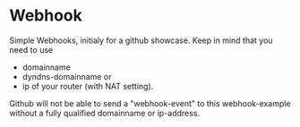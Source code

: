 # Webhook

Simple Webhooks, initialy for a github showcase. Keep in mind that you need to use

* domainname
* dyndns-domainname or
* ip of your router (with NAT setting).

Github will not be able to send a "webhook-event" to this webhook-example without a fully qualified domainname or ip-address.
